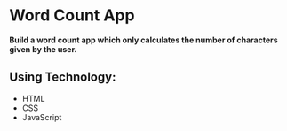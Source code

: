 # Word Count App
      
      
**Build a word count app which only calculates the number of characters given by the user.**


## Using Technology:

- HTML
- CSS
- JavaScript